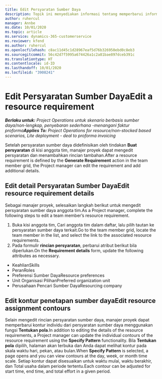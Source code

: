 ```yaml
---
title: Edit Persyaratan Sumber Daya
description: Topik ini menyediakan informasi tentang memperbarui informasi persyaratan sumber daya.
author: ruhercul
manager: Annbe
ms.date: 10/01/2020
ms.topic: article
ms.service: dynamics-365-customerservice
ms.reviewer: kfend
ms.author: ruhercul
ms.openlocfilehash: c8ac11d45c1d28967eaf5d76b326950ebd0c8eb3
ms.sourcegitcommit: 56c42d7f5995a674426a1c2a81bae897dceb391c
ms.translationtype: HT
ms.contentlocale: id-ID
ms.lasthandoff: 10/01/2020
ms.locfileid: "3908241"
---
```

# <a name="edit-a-resource-requirement"></a><span data-ttu-id="1f408-103">Edit Persyaratan Sumber Daya</span><span class="sxs-lookup"><span data-stu-id="1f408-103">Edit a resource requirement</span></span>

<span data-ttu-id="1f408-104">_**Berlaku untuk:** Project Operations untuk skenario berbasis sumber daya/non-lengkap, penyebaran sederhana -menangani faktur proforma_</span><span class="sxs-lookup"><span data-stu-id="1f408-104">_**Applies To:** Project Operations for resource/non-stocked based scenarios, Lite deployment - deal to proforma invoicing_</span></span>

<span data-ttu-id="1f408-105">Setelah persyaratan sumber daya didefinisikan oleh tindakan **Buat persyaratan** di kisi anggota tim, manajer proyek dapat mengedit persyaratan dan menambahkan rincian tambahan.</span><span class="sxs-lookup"><span data-stu-id="1f408-105">After a resource requirement is defined by the **Generate Requirement** action in the team member grid, the Project manager can edit the requirement and add additional details.</span></span>

## <a name="edit-resource-requirement-details"></a><span data-ttu-id="1f408-106">Edit detail Persyaratan Sumber Daya</span><span class="sxs-lookup"><span data-stu-id="1f408-106">Edit resource requirement details</span></span>

<span data-ttu-id="1f408-107">Sebagai manajer proyek, selesaikan langkah berikut untuk mengedit persyaratan sumber daya anggota tim.</span><span class="sxs-lookup"><span data-stu-id="1f408-107">As a Project manager, complete the following steps to edit a team member’s resource requirement.</span></span>

1. <span data-ttu-id="1f408-108">Buka kisi anggota tim, Cari anggota tim dalam daftar, lalu pilih tautan ke persyaratan sumber daya terkait.</span><span class="sxs-lookup"><span data-stu-id="1f408-108">Go to the team member grid, locate the team member in the list, and select the link to the associated resource requirements.</span></span>
2. <span data-ttu-id="1f408-109">Pada formulir **rincian persyaratan**, perbarui atribut berikut bila diperlukan.</span><span class="sxs-lookup"><span data-stu-id="1f408-109">On the **Requirement details** form, update the following attributes as necessary.</span></span>

- <span data-ttu-id="1f408-110">Keahlian</span><span class="sxs-lookup"><span data-stu-id="1f408-110">Skills</span></span>
- <span data-ttu-id="1f408-111">Peran</span><span class="sxs-lookup"><span data-stu-id="1f408-111">Roles</span></span>
- <span data-ttu-id="1f408-112">Preferensi Sumber Daya</span><span class="sxs-lookup"><span data-stu-id="1f408-112">Resource preferences</span></span>
- <span data-ttu-id="1f408-113">Unit Organisasi Pilihan</span><span class="sxs-lookup"><span data-stu-id="1f408-113">Preferred organization unit</span></span>
- <span data-ttu-id="1f408-114">Perusahaan Pencari Sumber Daya</span><span class="sxs-lookup"><span data-stu-id="1f408-114">Resourcing company</span></span>

## <a name="edit-resource-assignment-contours"></a><span data-ttu-id="1f408-115">Edit kontur penetapan sumber daya</span><span class="sxs-lookup"><span data-stu-id="1f408-115">Edit resource assignment contours</span></span>

<span data-ttu-id="1f408-116">Selain mengedit rincian persyaratan sumber daya, manajer proyek dapat memperbarui kontur individu dari persyaratan sumber daya menggunakan fungsi **Tentukan pola**.</span><span class="sxs-lookup"><span data-stu-id="1f408-116">In addition to editing the details of the resource requirements, a Project manager can update the individual contours of the resource requirement using the **Specify Pattern** functionality.</span></span> <span data-ttu-id="1f408-117">Bila **Tentukan pola** dipilih, halaman akan terbuka dan Anda dapat melihat kontur pada skala waktu hari, pekan, atau bulan.</span><span class="sxs-lookup"><span data-stu-id="1f408-117">When **Specify Pattern** is selected, a page opens and you can view contours at the day, week, or month time scale.</span></span> <span data-ttu-id="1f408-118">Setiap kontur dapat disesuaikan untuk waktu mulai, waktu berakhir, dan Total usaha dalam periode tertentu.</span><span class="sxs-lookup"><span data-stu-id="1f408-118">Each contour can be adjusted for start time, end time, and total effort in a given period.</span></span>